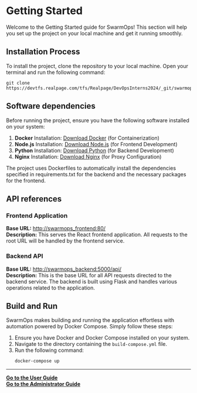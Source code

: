 # Getting Started

Welcome to the Getting Started guide for SwarmOps! This section will help you set up the project on your local machine and get it running smoothly.

## Installation Process  
To install the project, clone the repository to your local machine. Open your terminal and run the following command:

    git clone https://devtfs.realpage.com/tfs/Realpage/DevOpsInterns2024/_git/swarmops

## Software dependencies
Before running the project, ensure you have the following software installed on your system:
1. **Docker** Installation: [Download Docker](https://www.docker.com/get-started) (for Containerization)
2. **Node.js** Installation: [Download Node.js](https://nodejs.org) (for Frontend Development)
3. **Python** Installation: [Download Python](https://www.python.org/downloads) (for Backend Development)
4. **Nginx** Installation: [Download Nginx](https://nginx.org/en/docs/install.html) (for Proxy Configuration)

The project uses Dockerfiles to automatically install the dependencies specified in requirements.txt for the backend and the necessary packages for the frontend.

## API references
### Frontend Application
**Base URL:** [http://swarmops_frontend:80/]()  
**Description:** This serves the React frontend application. All requests to the root URL will be handled by the frontend service.
    
### Backend API
**Base URL:** [http://swarmops_backend:5000/api/]()  
**Description:** This is the base URL for all API requests directed to the backend service. The backend is built using Flask and handles various operations related to the application.

## Build and Run

SwarmOps makes building and running the application effortless with automation powered by Docker Compose. Simply follow these steps:

1. Ensure you have Docker and Docker Compose installed on your system.
2. Navigate to the directory containing the `build-compose.yml` file.
3. Run the following command:
    ```bash
    docker-compose up

---

**[Go to the User Guide](user-guide.md)**  
**[Go to the Administrator Guide](administrator-guide.md)**